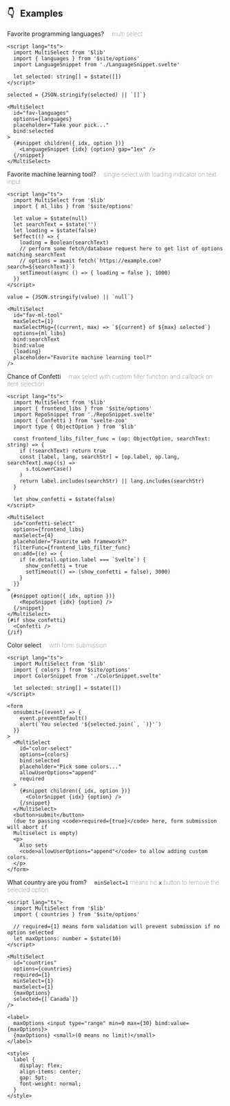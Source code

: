## 👇 &thinsp; Examples

<label for="fav-languages">Favorite programming languages? <span>multi select</span></label>

```svelte example collapsible repl="https://svelte.dev/repl/e3b88f59f62b498d943ecf7756ab75d7" stackblitz="src/site/Examples.md"
<script lang="ts">
  import MultiSelect from '$lib'
  import { languages } from '$site/options'
  import LanguageSnippet from './LanguageSnippet.svelte'

  let selected: string[] = $state([])
</script>

selected = {JSON.stringify(selected) || `[]`}

<MultiSelect
  id="fav-languages"
  options={languages}
  placeholder="Take your pick..."
  bind:selected
>
  {#snippet children({ idx, option })}
    <LanguageSnippet {idx} {option} gap="1ex" />
  {/snippet}
</MultiSelect>
```

<label for="fav-ml-tool">Favorite machine learning tool? <span>single select with loading indicator on text input</span></label>

```svelte example collapsible repl="https://svelte.dev/repl/79e22e1905c94456aa21564b4d5f8759" stackblitz="src/site/Examples.md"
<script lang="ts">
  import MultiSelect from '$lib'
  import { ml_libs } from '$site/options'

  let value = $state(null)
  let searchText = $state('')
  let loading = $state(false)
  $effect(() => {
    loading = Boolean(searchText)
    // perform some fetch/database request here to get list of options matching searchText
    // options = await fetch(`https://example.com?search=${searchText}`)
    setTimeout(async () => { loading = false }, 1000)
  })
</script>

value = {JSON.stringify(value) || `null`}

<MultiSelect
  id="fav-ml-tool"
  maxSelect={1}
  maxSelectMsg={(current, max) => `${current} of ${max} selected`}
  options={ml_libs}
  bind:searchText
  bind:value
  {loading}
  placeholder="Favorite machine learning tool?"
/>
```

<label for="confetti-select">Chance of Confetti <span>max select with custom filter function and callback on item selection</span></label>

```svelte example collapsible repl="https://svelte.dev/repl/516279bd62ec424986115263c2cdc169" stackblitz="src/site/Examples.md"
<script lang="ts">
  import MultiSelect from '$lib'
  import { frontend_libs } from '$site/options'
  import RepoSnippet from './RepoSnippet.svelte'
  import { Confetti } from 'svelte-zoo'
  import type { ObjectOption } from '$lib'

  const frontend_libs_filter_func = (op: ObjectOption, searchText: string) => {
    if (!searchText) return true
    const [label, lang, searchStr] = [op.label, op.lang, searchText].map((s) =>
      s.toLowerCase()
    )
    return label.includes(searchStr) || lang.includes(searchStr)
  }

  let show_confetti = $state(false)
</script>

<MultiSelect
  id="confetti-select"
  options={frontend_libs}
  maxSelect={4}
  placeholder="Favorite web framework?"
  filterFunc={frontend_libs_filter_func}
  on:add={(e) => {
    if (e.detail.option.label === `Svelte`) {
      show_confetti = true
      setTimeout(() => (show_confetti = false), 3000)
    }
  }}
>
 {#snippet option({ idx, option })}
    <RepoSnippet {idx} {option} />
  {/snippet}
</MultiSelect>
{#if show_confetti}
  <Confetti />
{/if}
```

<label for="color-select">Color select <span>with form submission</span></label>

```svelte example collapsible repl="https://svelte.dev/repl/3a217c39932047a09f61d6425b04a7c3" stackblitz="src/site/Examples.md"
<script lang="ts">
  import MultiSelect from '$lib'
  import { colors } from '$site/options'
  import ColorSnippet from './ColorSnippet.svelte'

  let selected: string[] = $state([])
</script>

<form
  onsubmit={(event) => {
    event.preventDefault()
    alert(`You selected '${selected.join(`, `)}'`)
  }}
>
  <MultiSelect
    id="color-select"
    options={colors}
    bind:selected
    placeholder="Pick some colors..."
    allowUserOptions="append"
    required
  >
    {#snippet children({ idx, option })}
      <ColorSnippet {idx} {option} />
    {/snippet}
  </MultiSelect>
  <button>submit</button>
  (due to passing <code>required={true}</code> here, form submission will abort if
  Multiselect is empty)
  <p>
    Also sets
    <code>allowUserOptions="append"</code> to allow adding custom colors.
  </p>
</form>
```

<label for="countries">What country are you from? <span><code>minSelect=1</code> means no <code>x</code> button to remove the selected option</span></label>

```svelte example collapsible repl="https://svelte.dev/repl/4ff40862436e4bfbb2bd55d234352bb1" stackblitz="src/site/Examples.md"
<script lang="ts">
  import MultiSelect from '$lib'
  import { countries } from '$site/options'

  // required={1} means form validation will prevent submission if no option selected
  let maxOptions: number = $state(10)
</script>

<MultiSelect
  id="countries"
  options={countries}
  required={1}
  minSelect={1}
  maxSelect={1}
  {maxOptions}
  selected={[`Canada`]}
/>

<label>
  maxOptions <input type="range" min=0 max={30} bind:value={maxOptions}>
  {maxOptions} <small>(0 means no limit)</small>
</label>

<style>
  label {
    display: flex;
    align-items: center;
    gap: 5pt;
    font-weight: normal;
  }
</style>
```

<style>
  label:not(:first-of-type) {
    padding-top: 2em;
    display: block;
  }
  label span {
    font-weight: 100;
    margin-left: 1em;
  }
</style>

